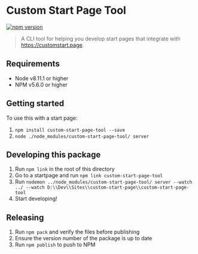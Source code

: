 # Custom Start Page Tool

[![npm version](https://badge.fury.io/js/custom-start-page-tool.svg)](https://badge.fury.io/js/custom-start-page-tool)

> A CLI tool for helping you develop start pages that integrate with https://customstart.page.

## Requirements

- Node v8.11.1 or higher
- NPM v5.6.0 or higher

## Getting started

To use this with a start page:

1. `npm install custom-start-page-tool --save`
1. `node ./node_modules/custom-start-page-tool/ server`

## Developing this package

1. Run `npm link` in the root of this directory
1. Go to a startpage and run `npm link custom-start-page-tool`
1. Run `nodemon ../node_modules/custom-start-page-tool/ server --watch ../ --watch D:\\Dev\\Sites\\custom-start-page\\custom-start-page-tool`
1. Start developing!

## Releasing

1. Run `npm pack` and verify the files before publishing
1. Ensure the version number of the package is up to date
1. Run `npm publish` to push to NPM
